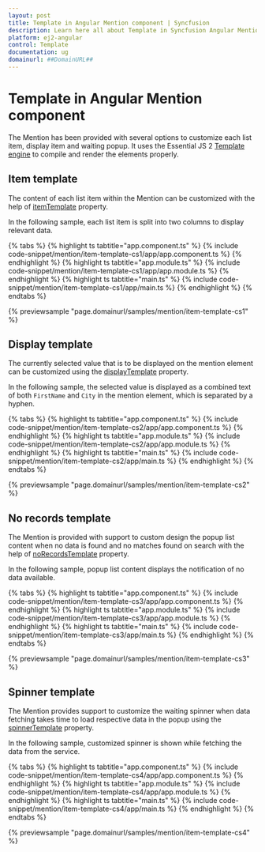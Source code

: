 ```yaml
---
layout: post
title: Template in Angular Mention component | Syncfusion
description: Learn here all about Template in Syncfusion Angular Mention component of Syncfusion Essential JS 2 and more.
platform: ej2-angular
control: Template 
documentation: ug
domainurl: ##DomainURL##
---
```


# Template in Angular Mention component

The Mention has been provided with several options to customize each list item, display item and waiting popup. It uses the Essential JS 2 [Template engine](../../common/template-engine) to compile and render the elements properly.

## Item template

The content of each list item within the Mention can be customized with the help of [itemTemplate](https://ej2.syncfusion.com/angular/documentation/api/mention/#itemtemplate) property.

In the following sample, each list item is split into two columns to display relevant data.

{% tabs %}
{% highlight ts tabtitle="app.component.ts" %}
{% include code-snippet/mention/item-template-cs1/app/app.component.ts %}
{% endhighlight %}
{% highlight ts tabtitle="app.module.ts" %}
{% include code-snippet/mention/item-template-cs1/app/app.module.ts %}
{% endhighlight %}
{% highlight ts tabtitle="main.ts" %}
{% include code-snippet/mention/item-template-cs1/app/main.ts %}
{% endhighlight %}
{% endtabs %}
  
{% previewsample "page.domainurl/samples/mention/item-template-cs1" %}

## Display template

The currently selected value that is to be displayed on the mention element can be customized using the [displayTemplate](https://ej2.syncfusion.com/angular/documentation/api/mention/#displaytemplate) property.

In the following sample, the selected value is displayed as a combined text of both `FirstName` and `City` in the mention element, which is separated by a hyphen.

{% tabs %}
{% highlight ts tabtitle="app.component.ts" %}
{% include code-snippet/mention/item-template-cs2/app/app.component.ts %}
{% endhighlight %}
{% highlight ts tabtitle="app.module.ts" %}
{% include code-snippet/mention/item-template-cs2/app/app.module.ts %}
{% endhighlight %}
{% highlight ts tabtitle="main.ts" %}
{% include code-snippet/mention/item-template-cs2/app/main.ts %}
{% endhighlight %}
{% endtabs %}
  
{% previewsample "page.domainurl/samples/mention/item-template-cs2" %}

## No records template

The Mention is provided with support to custom design the popup list content when no data is found and no matches found on search with the help of [noRecordsTemplate](https://ej2.syncfusion.com/angular/documentation/api/mention/#norecordstemplate) property.

In the following sample, popup list content displays the notification of no data available.

{% tabs %}
{% highlight ts tabtitle="app.component.ts" %}
{% include code-snippet/mention/item-template-cs3/app/app.component.ts %}
{% endhighlight %}
{% highlight ts tabtitle="app.module.ts" %}
{% include code-snippet/mention/item-template-cs3/app/app.module.ts %}
{% endhighlight %}
{% highlight ts tabtitle="main.ts" %}
{% include code-snippet/mention/item-template-cs3/app/main.ts %}
{% endhighlight %}
{% endtabs %}
  
{% previewsample "page.domainurl/samples/mention/item-template-cs3" %}

## Spinner template

The Mention provides support to customize the waiting spinner when data fetching takes time to load respective data in the popup using the [spinnerTemplate](https://ej2.syncfusion.com/angular/documentation/api/mention/#spinnertemplate) property.

In the following sample, customized spinner is shown while fetching the data from the service.

{% tabs %}
{% highlight ts tabtitle="app.component.ts" %}
{% include code-snippet/mention/item-template-cs4/app/app.component.ts %}
{% endhighlight %}
{% highlight ts tabtitle="app.module.ts" %}
{% include code-snippet/mention/item-template-cs4/app/app.module.ts %}
{% endhighlight %}
{% highlight ts tabtitle="main.ts" %}
{% include code-snippet/mention/item-template-cs4/app/main.ts %}
{% endhighlight %}
{% endtabs %}
  
{% previewsample "page.domainurl/samples/mention/item-template-cs4" %}
